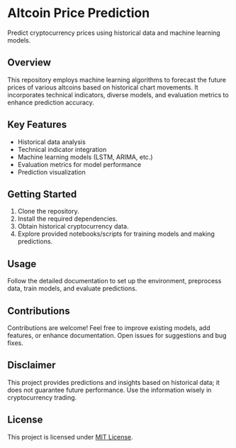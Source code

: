 # Altcoin Price Prediction

Predict cryptocurrency prices using historical data and machine learning models.

## Overview

This repository employs machine learning algorithms to forecast the future prices of various altcoins based on historical chart movements. It incorporates technical indicators, diverse models, and evaluation metrics to enhance prediction accuracy.

## Key Features

- Historical data analysis
- Technical indicator integration
- Machine learning models (LSTM, ARIMA, etc.)
- Evaluation metrics for model performance
- Prediction visualization

## Getting Started

1. Clone the repository.
2. Install the required dependencies.
3. Obtain historical cryptocurrency data.
4. Explore provided notebooks/scripts for training models and making predictions.

## Usage

Follow the detailed documentation to set up the environment, preprocess data, train models, and evaluate predictions.

## Contributions

Contributions are welcome! Feel free to improve existing models, add features, or enhance documentation. Open issues for suggestions and bug fixes.

## Disclaimer

This project provides predictions and insights based on historical data; it does not guarantee future performance. Use the information wisely in cryptocurrency trading.

## License

This project is licensed under [MIT License](LICENSE).

